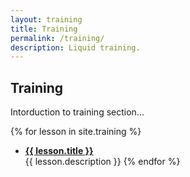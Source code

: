 ```yaml
---
layout: training
title: Training
permalink: /training/
description: Liquid training.
---
```


## Training

Intorduction to training section...

{% for lesson in site.training %}
  * **<a href="{{ site.baseurl }}{{ lesson.url }}">{{ lesson.title }}</a>**  
  {{ lesson.description }}
{% endfor %}